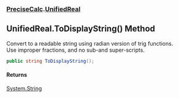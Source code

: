 ### [PreciseCalc](PreciseCalc.md 'PreciseCalc').[UnifiedReal](PreciseCalc.UnifiedReal.md 'PreciseCalc.UnifiedReal')

## UnifiedReal.ToDisplayString() Method

Convert to a readable string using radian version of trig functions.  
Use improper fractions, and no sub-and super-scripts.

```csharp
public string ToDisplayString();
```

#### Returns
[System.String](https://docs.microsoft.com/en-us/dotnet/api/System.String 'System.String')
